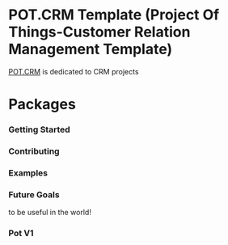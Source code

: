 # POT.CRM Template (Project Of Things-Customer Relation Management Template)

[POT.CRM](https://potframework.com/crm) is dedicated to CRM projects


# Packages

### Getting Started

### Contributing

### Examples

### Future Goals

to be useful in the world!

### Pot V1

